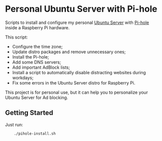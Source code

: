 # Personal Ubuntu Server with Pi-hole

Scripts to install and configure my personal [Ubuntu Server](https://ubuntu.com/download/raspberry-pi) with [Pi-hole](https://pi-hole.net) inside a Raspberry Pi hardware.

This script:

- Configure the time zone;
- Update distro packages and remove unnecessary ones;
- Install the Pi-hole;
- Add some DNS servers;
- Add important AdBlock lists;
- Install a script to automatically disable distracting websites during workdays;
- Fix some errors in the Ubuntu Server distro for Raspberry Pi.

This project is for personal use, but it can help you to personalize your Ubuntu Server for Ad blocking.

## Getting Started

Just run:

```sh
    ./pihole-install.sh
```
